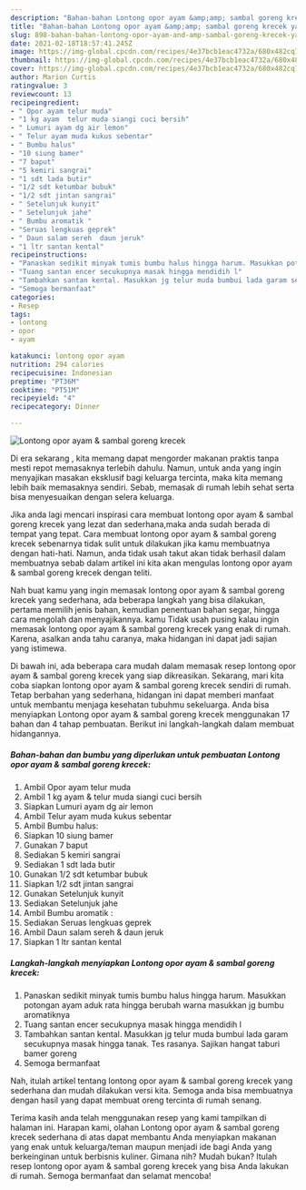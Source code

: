 ```yaml
---
description: "Bahan-bahan Lontong opor ayam &amp;amp; sambal goreng krecek yang enak Untuk Jualan"
title: "Bahan-bahan Lontong opor ayam &amp;amp; sambal goreng krecek yang enak Untuk Jualan"
slug: 898-bahan-bahan-lontong-opor-ayam-and-amp-sambal-goreng-krecek-yang-enak-untuk-jualan
date: 2021-02-18T18:57:41.245Z
image: https://img-global.cpcdn.com/recipes/4e37bcb1eac4732a/680x482cq70/lontong-opor-ayam-sambal-goreng-krecek-foto-resep-utama.jpg
thumbnail: https://img-global.cpcdn.com/recipes/4e37bcb1eac4732a/680x482cq70/lontong-opor-ayam-sambal-goreng-krecek-foto-resep-utama.jpg
cover: https://img-global.cpcdn.com/recipes/4e37bcb1eac4732a/680x482cq70/lontong-opor-ayam-sambal-goreng-krecek-foto-resep-utama.jpg
author: Marion Curtis
ratingvalue: 3
reviewcount: 13
recipeingredient:
- " Opor ayam telur muda"
- "1 kg ayam  telur muda siangi cuci bersih"
- " Lumuri ayam dg air lemon"
- " Telur ayam muda kukus sebentar"
- " Bumbu halus"
- "10 siung bamer"
- "7 baput"
- "5 kemiri sangrai"
- "1 sdt lada butir"
- "1/2 sdt ketumbar bubuk"
- "1/2 sdt jintan sangrai"
- " Setelunjuk kunyit"
- " Setelunjuk jahe"
- " Bumbu aromatik "
- "Seruas lengkuas geprek"
- " Daun salam sereh  daun jeruk"
- "1 ltr santan kental"
recipeinstructions:
- "Panaskan sedikit minyak tumis bumbu halus hingga harum. Masukkan potongan ayam aduk rata hingga berubah warna masukkan jg bumbu aromatiknya"
- "Tuang santan encer secukupnya masak hingga mendidih l"
- "Tambahkan santan kental. Masukkan jg telur muda bumbui lada garam secukupnya masak hingga tanak. Tes rasanya. Sajikan hangat taburi bamer goreng"
- "Semoga bermanfaat"
categories:
- Resep
tags:
- lontong
- opor
- ayam

katakunci: lontong opor ayam 
nutrition: 294 calories
recipecuisine: Indonesian
preptime: "PT36M"
cooktime: "PT51M"
recipeyield: "4"
recipecategory: Dinner

---
```



![Lontong opor ayam &amp; sambal goreng krecek](https://img-global.cpcdn.com/recipes/4e37bcb1eac4732a/680x482cq70/lontong-opor-ayam-sambal-goreng-krecek-foto-resep-utama.jpg)

Di era  sekarang , kita memang dapat mengorder makanan praktis tanpa mesti repot memasaknya terlebih dahulu. Namun, untuk anda yang ingin menyajikan masakan eksklusif bagi keluarga tercinta, maka kita memang lebih baik memasaknya sendiri. Sebab, memasak di rumah lebih sehat serta bisa menyesuaikan dengan selera keluarga.

Jika anda lagi mencari inspirasi cara membuat lontong opor ayam &amp; sambal goreng krecek yang lezat dan sederhana,maka anda sudah berada di tempat yang tepat. Cara membuat lontong opor ayam &amp; sambal goreng krecek  sebenarnya tidak sulit untuk dilakukan jika kamu membuatnya dengan hati-hati. Namun, anda tidak usah takut akan tidak berhasil dalam membuatnya 
sebab dalam artikel ini kita akan mengulas lontong opor ayam &amp; sambal goreng krecek dengan teliti.  



Nah buat kamu yang ingin memasak lontong opor ayam &amp; sambal goreng krecek yang sederhana, ada beberapa langkah yang bisa dilakukan, pertama memilih jenis bahan, kemudian penentuan bahan segar, hingga cara mengolah dan menyajikannya. kamu Tidak usah pusing kalau ingin memasak lontong opor ayam &amp; sambal goreng krecek yang enak di rumah. Karena, asalkan anda  tahu caranya, maka hidangan ini dapat jadi sajian yang istimewa.

Di bawah ini, ada beberapa cara mudah dalam memasak resep lontong opor ayam &amp; sambal goreng krecek yang siap dikreasikan. Sekarang, mari kita coba siapkan lontong opor ayam &amp; sambal goreng krecek sendiri di rumah. Tetap berbahan yang sederhana, hidangan ini dapat memberi manfaat untuk membantu menjaga kesehatan tubuhmu sekeluarga. Anda bisa menyiapkan Lontong opor ayam &amp; sambal goreng krecek menggunakan 17 bahan dan 4 tahap pembuatan. Berikut ini langkah-langkah dalam membuat hidangannya.

<!--inarticleads1-->

##### Bahan-bahan dan bumbu yang diperlukan untuk pembuatan Lontong opor ayam &amp; sambal goreng krecek:

1. Ambil  Opor ayam telur muda
1. Ambil 1 kg ayam &amp; telur muda siangi cuci bersih
1. Siapkan  Lumuri ayam dg air lemon
1. Ambil  Telur ayam muda kukus sebentar
1. Ambil  Bumbu halus:
1. Siapkan 10 siung bamer
1. Gunakan 7 baput
1. Sediakan 5 kemiri sangrai
1. Sediakan 1 sdt lada butir
1. Gunakan 1/2 sdt ketumbar bubuk
1. Siapkan 1/2 sdt jintan sangrai
1. Gunakan  Setelunjuk kunyit
1. Sediakan  Setelunjuk jahe
1. Ambil  Bumbu aromatik :
1. Sediakan Seruas lengkuas geprek
1. Ambil  Daun salam sereh &amp; daun jeruk
1. Siapkan 1 ltr santan kental




<!--inarticleads2-->

##### Langkah-langkah menyiapkan Lontong opor ayam &amp; sambal goreng krecek:

1. Panaskan sedikit minyak tumis bumbu halus hingga harum. Masukkan potongan ayam aduk rata hingga berubah warna masukkan jg bumbu aromatiknya
1. Tuang santan encer secukupnya masak hingga mendidih l
1. Tambahkan santan kental. Masukkan jg telur muda bumbui lada garam secukupnya masak hingga tanak. Tes rasanya. Sajikan hangat taburi bamer goreng
1. Semoga bermanfaat




Nah, itulah artikel tentang  lontong opor ayam &amp; sambal goreng krecek  yang sederhana dan mudah dilakukan versi kita. Semoga anda bisa membuatnya dengan hasil yang dapat membuat oreng tercinta di rumah senang. 

Terima kasih anda telah menggunakan resep yang kami tampilkan di halaman ini. Harapan kami, olahan  Lontong opor ayam &amp; sambal goreng krecek sederhana di atas dapat membantu Anda menyiapkan makanan yang enak untuk keluarga/teman maupun menjadi ide bagi Anda yang berkeinginan untuk berbisnis kuliner. Gimana nih? Mudah bukan? Itulah resep lontong opor ayam &amp; sambal goreng krecek yang bisa Anda lakukan di rumah. Semoga bermanfaat dan selamat mencoba!

